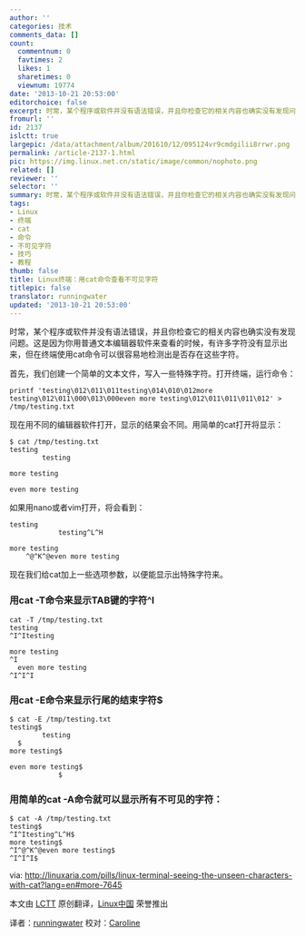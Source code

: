 ```yaml
---
author: ''
categories: 技术
comments_data: []
count:
  commentnum: 0
  favtimes: 2
  likes: 1
  sharetimes: 0
  viewnum: 19774
date: '2013-10-21 20:53:00'
editorchoice: false
excerpt: 时常，某个程序或软件并没有语法错误，并且你检查它的相关内容也确实没有发现问题。这是因为你用普通文本编辑器软件来查看的时候，有许多字符没有显示出来，但在终端使用cat命令可以很容易地检测出是否存在这些字符  ...
fromurl: ''
id: 2137
islctt: true
largepic: /data/attachment/album/201610/12/095124vr9cmdgilii8rrwr.png
permalink: /article-2137-1.html
pic: https://img.linux.net.cn/static/image/common/nophoto.png
related: []
reviewer: ''
selector: ''
summary: 时常，某个程序或软件并没有语法错误，并且你检查它的相关内容也确实没有发现问题。这是因为你用普通文本编辑器软件来查看的时候，有许多字符没有显示出来，但在终端使用cat命令可以很容易地检测出是否存在这些字符  ...
tags:
- Linux
- 终端
- cat
- 命令
- 不可见字符
- 技巧
- 教程
thumb: false
title: Linux终端：用cat命令查看不可见字符
titlepic: false
translator: runningwater
updated: '2013-10-21 20:53:00'
---
```


时常，某个程序或软件并没有语法错误，并且你检查它的相关内容也确实没有发现问题。这是因为你用普通文本编辑器软件来查看的时候，有许多字符没有显示出来，但在终端使用cat命令可以很容易地检测出是否存在这些字符。


首先，我们创建一个简单的文本文件，写入一些特殊字符。打开终端，运行命令：



```
printf 'testing\012\011\011testing\014\010\012more testing\012\011\000\013\000even more testing\012\011\011\011\012' > /tmp/testing.txt
```

现在用不同的编辑器软件打开，显示的结果会不同。用简单的cat打开将显示：



```
$ cat /tmp/testing.txt 
testing
        testing

more testing

even more testing
```

如果用nano或者vim打开，将会看到：



```
testing
            testing^L^H

more testing
    ^@^K^@even more testing
```

现在我们给cat加上一些选项参数，以便能显示出特殊字符来。


### **用cat -T命令来显示TAB键的字符^I**



```
cat -T /tmp/testing.txt
testing
^I^Itesting

more testing
^I
  even more testing
^I^I^I
```

### **用cat -E命令来显示行尾的结束字符$**



```
$ cat -E /tmp/testing.txt
testing$
        testing
  $
more testing$

even more testing$
            $
```

### **用简单的cat -A命令就可以显示所有不可见的字符：**



```
$ cat -A /tmp/testing.txt
testing$
^I^Itesting^L^H$
more testing$
^I^@^K^@even more testing$
^I^I^I$
```

 


via: <http://linuxaria.com/pills/linux-terminal-seeing-the-unseen-characters-with-cat?lang=en#more-7645>


本文由 [LCTT](https://github.com/LCTT/TranslateProject) 原创翻译，[Linux中国](http://linux.cn/) 荣誉推出


译者：[runningwater](https://github.com/runningwater) 校对：[Caroline](https://github.com/carolinewuyan)